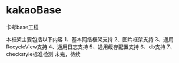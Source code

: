 # kakaoBase
卡考base工程

本框架主要包括以下内容
1、基本网络框架支持
2、图片框架支持
3、通用RecycleView支持
4、通用日志支持
5、通用缓存配置支持
6、db支持
7、checkstyle标准检测
未完，待续
